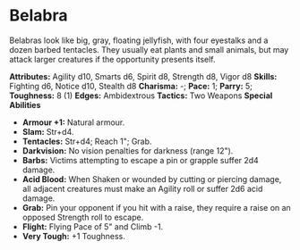 # Belabra

Belabras look like big, gray, floating jellyfish, with four eyestalks
and a dozen barbed tentacles. They usually eat plants and small animals,
but may attack larger creatures if the opportunity presents itself.

**Attributes:** Agility d10, Smarts d6, Spirit d8, Strength d8, Vigor
d8
**Skills:** Fighting d6, Notice d10, Stealth d8
**Charisma:** -; **Pace:** 1; **Parry:** 5; **Toughness:** 8 (1)
**Edges:** Ambidextrous
**Tactics:** Two Weapons
**Special Abilities**

- **Armour +1:** Natural armour.
- **Slam:** Str+d4.
- **Tentacles:** Str+d4; Reach 1"; Grab.
- **Darkvision:** No vision penalties for darkness (range 12").
- **Barbs:** Victims attempting to escape a pin or grapple suffer 2d4
damage.
- **Acid Blood:** When Shaken or wounded by cutting or piercing damage,
all adjacent creatures must make an Agility roll or suffer 2d6 acid
damage.
- **Grab:** Pin your opponent if you hit with a raise, they require a
raise on an opposed Strength roll to escape.
- **Flight:** Flying Pace of 5" and Climb -1.
- **Very Tough:** +1 Toughness.
